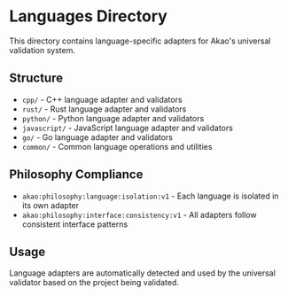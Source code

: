 # Languages Directory

This directory contains language-specific adapters for Akao's universal validation system.

## Structure

- `cpp/` - C++ language adapter and validators
- `rust/` - Rust language adapter and validators  
- `python/` - Python language adapter and validators
- `javascript/` - JavaScript language adapter and validators
- `go/` - Go language adapter and validators
- `common/` - Common language operations and utilities

## Philosophy Compliance

- `akao:philosophy:language:isolation:v1` - Each language is isolated in its own adapter
- `akao:philosophy:interface:consistency:v1` - All adapters follow consistent interface patterns

## Usage

Language adapters are automatically detected and used by the universal validator
based on the project being validated.
